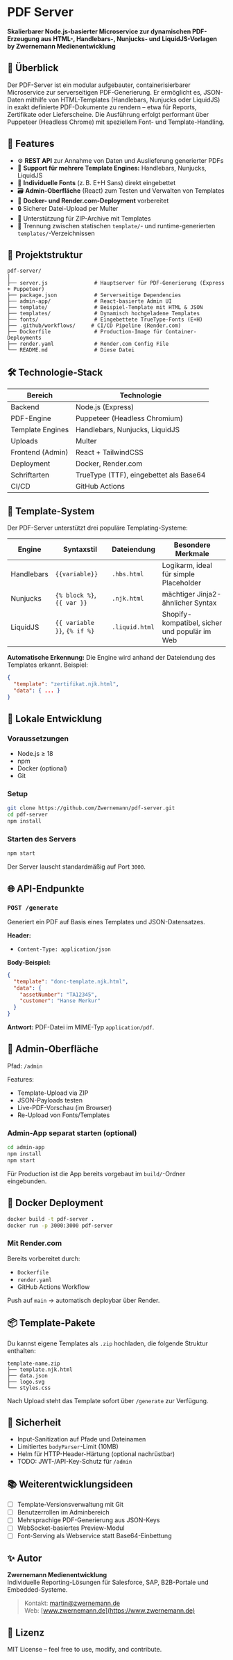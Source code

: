 
# PDF Server

**Skalierbarer Node.js-basierter Microservice zur dynamischen PDF-Erzeugung aus HTML-, Handlebars-, Nunjucks- und LiquidJS-Vorlagen**  
**by Zwernemann Medienentwicklung**

## 🧩 Überblick

Der PDF-Server ist ein modular aufgebauter, containerisierbarer Microservice zur serverseitigen PDF-Generierung. Er ermöglicht es, JSON-Daten mithilfe von HTML-Templates (Handlebars, Nunjucks oder LiquidJS) in exakt definierte PDF-Dokumente zu rendern – etwa für Reports, Zertifikate oder Lieferscheine. Die Ausführung erfolgt performant über Puppeteer (Headless Chrome) mit speziellem Font- und Template-Handling.

## 🚀 Features

- ⚙️ **REST API** zur Annahme von Daten und Auslieferung generierter PDFs
- 📄 **Support für mehrere Template Engines:** Handlebars, Nunjucks, LiquidJS
- 🎨 **Individuelle Fonts** (z. B. E+H Sans) direkt eingebettet
- 🗃️ **Admin-Oberfläche** (React) zum Testen und Verwalten von Templates
- 🐳 **Docker- und Render.com-Deployment** vorbereitet
- 🔒 Sicherer Datei-Upload per Multer
- 🔁 Unterstützung für ZIP-Archive mit Templates
- 📁 Trennung zwischen statischen `template/`- und runtime-generierten `templates/`-Verzeichnissen

## 📂 Projektstruktur

```plaintext
pdf-server/
│
├── server.js               # Hauptserver für PDF-Generierung (Express + Puppeteer)
├── package.json            # Serverseitige Dependencies
├── admin-app/              # React-basierte Admin UI
├── template/               # Beispiel-Template mit HTML & JSON
├── templates/              # Dynamisch hochgeladene Templates
├── fonts/                  # Eingebettete TrueType-Fonts (E+H)
├── .github/workflows/     # CI/CD Pipeline (Render.com)
├── Dockerfile              # Production-Image für Container-Deployments
├── render.yaml             # Render.com Config File
└── README.md               # Diese Datei
```

## 🛠️ Technologie-Stack

| Bereich            | Technologie                                |
|--------------------|---------------------------------------------|
| Backend            | Node.js (Express)                          |
| PDF-Engine         | Puppeteer (Headless Chromium)              |
| Template Engines   | Handlebars, Nunjucks, LiquidJS             |
| Uploads            | Multer                                     |
| Frontend (Admin)   | React + TailwindCSS                        |
| Deployment         | Docker, Render.com                         |
| Schriftarten       | TrueType (TTF), eingebettet als Base64     |
| CI/CD              | GitHub Actions                             |

## 📐 Template-System

Der PDF-Server unterstützt drei populäre Templating-Systeme:

| Engine      | Syntaxstil                        | Dateiendung    | Besondere Merkmale                            |
|-------------|------------------------------------|----------------|-----------------------------------------------|
| Handlebars  | `{{variable}}`                     | `.hbs.html`    | Logikarm, ideal für simple Placeholder         |
| Nunjucks    | `{% block %}`, `{{ var }}`         | `.njk.html`    | mächtiger Jinja2-ähnlicher Syntax              |
| LiquidJS    | `{{ variable }}`, `{% if %}`       | `.liquid.html` | Shopify-kompatibel, sicher und populär im Web |

**Automatische Erkennung:** Die Engine wird anhand der Dateiendung des Templates erkannt. Beispiel:

```json
{
  "template": "zertifikat.njk.html",
  "data": { ... }
}
```

## 🔧 Lokale Entwicklung

### Voraussetzungen

- Node.js ≥ 18
- npm
- Docker (optional)
- Git

### Setup

```bash
git clone https://github.com/Zwernemann/pdf-server.git
cd pdf-server
npm install
```

### Starten des Servers

```bash
npm start
```

Der Server lauscht standardmäßig auf Port `3000`.

## 🌐 API-Endpunkte

### `POST /generate`

Generiert ein PDF auf Basis eines Templates und JSON-Datensatzes.

**Header:**
- `Content-Type: application/json`

**Body-Beispiel:**
```json
{
  "template": "donc-template.njk.html",
  "data": {
    "assetNumber": "TA12345",
    "customer": "Hanse Merkur"
  }
}
```

**Antwort:**
PDF-Datei im MIME-Typ `application/pdf`.

## 🧪 Admin-Oberfläche

Pfad: `/admin`

Features:
- Template-Upload via ZIP
- JSON-Payloads testen
- Live-PDF-Vorschau (im Browser)
- Re-Upload von Fonts/Templates

### Admin-App separat starten (optional)

```bash
cd admin-app
npm install
npm start
```

Für Production ist die App bereits vorgebaut im `build/`-Ordner eingebunden.

## 🐳 Docker Deployment

```bash
docker build -t pdf-server .
docker run -p 3000:3000 pdf-server
```

### Mit Render.com

Bereits vorbereitet durch:
- `Dockerfile`
- `render.yaml`
- GitHub Actions Workflow

Push auf `main` → automatisch deploybar über Render.

## 📦 Template-Pakete

Du kannst eigene Templates als `.zip` hochladen, die folgende Struktur enthalten:

```
template-name.zip
├── template.njk.html
├── data.json
├── logo.svg
└── styles.css
```

Nach Upload steht das Template sofort über `/generate` zur Verfügung.

## 🔐 Sicherheit

- Input-Sanitization auf Pfade und Dateinamen
- Limitiertes `bodyParser`-Limit (10MB)
- Helm für HTTP-Header-Härtung (optional nachrüstbar)
- TODO: JWT-/API-Key-Schutz für `/admin`

## 📚 Weiterentwicklungsideen

- [ ] Template-Versionsverwaltung mit Git
- [ ] Benutzerrollen im Adminbereich
- [ ] Mehrsprachige PDF-Generierung aus JSON-Keys
- [ ] WebSocket-basiertes Preview-Modul
- [ ] Font-Serving als Webservice statt Base64-Einbettung

## ✨ Autor

**Zwernemann Medienentwicklung**  
Individuelle Reporting-Lösungen für Salesforce, SAP, B2B-Portale und Embedded-Systeme.

> Kontakt: martin@zwernemann.de  
> Web: [www.zwernemann.de](https://www.zwernemann.de)

## 📄 Lizenz

MIT License – feel free to use, modify, and contribute.

